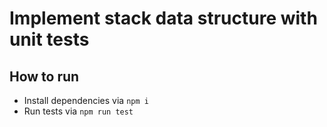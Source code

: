 # Implement stack data structure with unit tests
## How to run
- Install dependencies via `npm i`
- Run tests via `npm run test`
